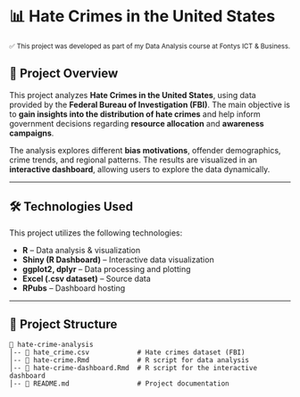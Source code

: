 # 📊 Hate Crimes in the United States  

<sub>✅ This project was developed as part of my Data Analysis course at Fontys ICT & Business.</sub>  

## 📌 Project Overview  
This project analyzes **Hate Crimes in the United States**, using data provided by the **Federal Bureau of Investigation (FBI)**. The main objective is to **gain insights into the distribution of hate crimes** and help inform government decisions regarding **resource allocation** and **awareness campaigns**.  

The analysis explores different **bias motivations**, offender demographics, crime trends, and regional patterns. The results are visualized in an **interactive dashboard**, allowing users to explore the data dynamically.  

---

## 🛠 Technologies Used  
This project utilizes the following technologies:  
- **R** – Data analysis & visualization  
- **Shiny (R Dashboard)** – Interactive data visualization  
- **ggplot2, dplyr** – Data processing and plotting  
- **Excel (.csv dataset)** – Source data  
- **RPubs** – Dashboard hosting  

---

## 📂 Project Structure  
```
📂 hate-crime-analysis
│-- 📄 hate_crime.csv            # Hate crimes dataset (FBI)
│-- 📄 hate-crime.Rmd            # R script for data analysis
│-- 📄 hate-crime-dashboard.Rmd  # R script for the interactive dashboard
│-- 📄 README.md                 # Project documentation

```
